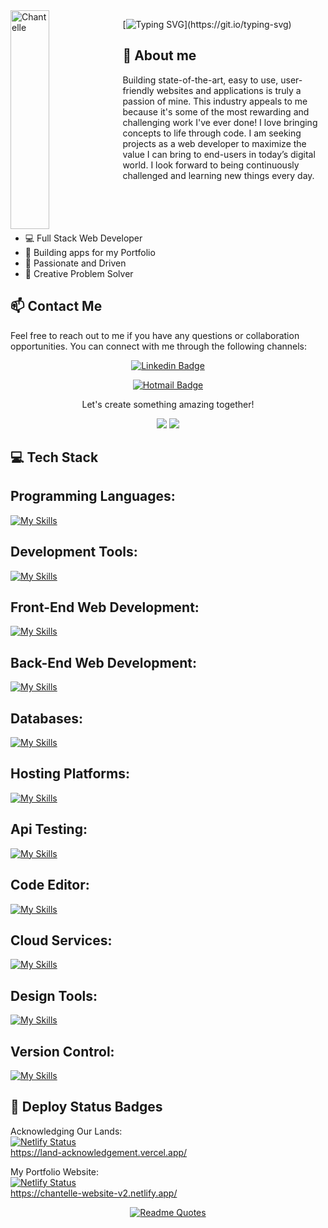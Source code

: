 <img align="left" width="35%" height="350" alt="Chantelle" src="https://user-images.githubusercontent.com/82847249/147374702-96d6f42e-6b10-4b39-b9fe-eae6d68d9a41.jpg"/>


[![Typing SVG](https://readme-typing-svg.herokuapp.com/?lines=Welcome+to+my+GitHub;I'm+Chantelle.)](https://git.io/typing-svg)



[github]: https://github.com/Bella77-69

## :wave: About me
Building state-of-the-art, easy to use, user-friendly websites and applications is truly a passion of mine. This industry appeals to me because it's some of the most rewarding and challenging work I've ever done! I love bringing concepts to life through code. I am seeking projects as a web developer to maximize the value I can bring to end-users in today’s digital world. I look forward to being continuously challenged and learning new things every day.
<br>
<br>
<br>
<br>
<br>

* 💻 Full Stack Web Developer
* 📱 Building apps for my Portfolio
* 🚀 Passionate and Driven
* 🌟 Creative Problem Solver

## 📫 Contact Me 

Feel free to reach out to me if you have any questions or collaboration opportunities. You can connect with me through the following channels:
 
<div align="center">

[![Linkedin Badge](https://img.shields.io/badge/-LinkedIn-blue?style=flat-square&logo=Linkedin&logoColor=white&link=https://www.linkedin.com/in/chantellepasceri)](https://www.linkedin.com/in/chantellepasceri)

[![Hotmail Badge](https://img.shields.io/badge/-Hotmail-0078D4?style=flat-square&logo=microsoft-outlook&logoColor=white&link=mailto:mrspasceri@hotmail.com)](mailto:mrspasceri@hotmail.com)

  
  <p>Let's create something amazing together!</p>
</div>
 </div>
<p align=center> 
<img src="https://komarev.com/ghpvc/?username=bella77-69&style=plastic&label=Views"><img>
<img src="https://badges.pufler.dev/visits/brunotacca/bella77-69?color=black&logo=github" />
</p>

## :computer: Tech Stack 

## Programming Languages:
[![My Skills](https://skillicons.dev/icons?i=html,css,scss,javascript,ts)](https://skillicons.dev)

## Development Tools:
[![My Skills](https://skillicons.dev/icons?i=vite)](https://skillicons.dev)

## Front-End Web Development:
[![My Skills](https://skillicons.dev/icons?i=react,gatsby,jquery,styledcomponents)](https://skillicons.dev)

## Back-End Web Development:
[![My Skills](https://skillicons.dev/icons?i=nodejs,express)](https://skillicons.dev)

## Databases:
[![My Skills](https://skillicons.dev/icons?i=mysql,mongodb,firebase)](https://skillicons.dev)

## Hosting Platforms:
[![My Skills](https://skillicons.dev/icons?i=netlify,heroku)](https://skillicons.dev)

## Api Testing: 
[![My Skills](https://skillicons.dev/icons?i=postman)](https://skillicons.dev)

## Code Editor:
[![My Skills](https://skillicons.dev/icons?i=vscode,atom)](https://skillicons.dev)

## Cloud Services:
[![My Skills](https://skillicons.dev/icons?i=aws)](https://skillicons.dev)

## Design Tools:
[![My Skills](https://skillicons.dev/icons?i=figma)](https://skillicons.dev)

## Version Control:
[![My Skills](https://skillicons.dev/icons?i=git,github)](https://skillicons.dev)


## :rocket: Deploy Status Badges

Acknowledging Our Lands: </br>
[![Netlify Status](https://api.netlify.com/api/v1/badges/a4d4c259-9f38-4a11-94d3-5284fde9925c/deploy-status)](https://app.netlify.com/sites/acknowledging-our-lands/deploys) </br>
https://land-acknowledgement.vercel.app/

My Portfolio Website: </br>
[![Netlify Status](https://api.netlify.com/api/v1/badges/2be9d51f-9149-411e-ab7d-8e515dd9103d/deploy-status)](https://app.netlify.com/sites/chantelle-website-v2/deploys) </br >
https://chantelle-website-v2.netlify.app/


<div align="center">

[![Readme Quotes](https://quotes-github-readme.vercel.app/api?type=horizontal&theme=dark)](https://github.com/piyushsuthar/github-readme-quotes)

</div>
